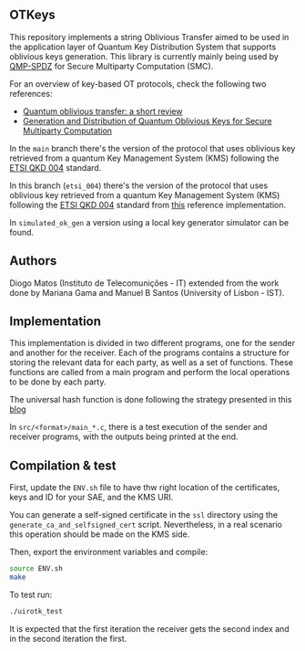 ## OTKeys
This repository implements a string Oblivious Transfer aimed to be used in the application layer of Quantum Key Distribution System that supports oblivious keys generation. This library is currently mainly being used by [QMP-SPDZ](https://github.com/diogoftm/QMP-SPDZ) for Secure Multiparty Computation (SMC).

For an overview of key-based OT protocols, check the following two references:
- [Quantum oblivious transfer: a short review](https://www.mdpi.com/1099-4300/24/7/945)
- [Generation and Distribution of Quantum Oblivious Keys for Secure Multiparty Computation](https://www.mdpi.com/2076-3417/10/12/4080)

In the `main` branch there's the version of the protocol that uses oblivious key retrieved from a quantum Key Management System (KMS) following the [ETSI QKD 004](https://www.etsi.org/deliver/etsi_gs/QKD/001_099/014/01.01.01_60/gs_qkd014v010101p.pdf) standard.

In this branch (`etsi_004`) there's the version of the protocol that uses oblivious key retrieved from a quantum Key Management System (KMS) following the [ETSI QKD 004](https://www.etsi.org/deliver/etsi_gs/QKD/001_099/004/02.01.01_60/gs_qkd004v020101p.pdf) standard from [this](https://forge.etsi.org/rep/qkd/gs004-app-int/-/tree/edition3?ref_type=heads) reference implementation.

In `simulated_ok_gen` a version using a local key generator simulator can be found. 

## Authors
Diogo Matos (Instituto de Telecomunições - IT) extended from the work done by Mariana Gama and Manuel B Santos (University of Lisbon - IST).

## Implementation

This implementation is divided in two different programs, one for the sender and another for the receiver.
Each of the programs contains a structure for storing the relevant data for each party, as well as a set of functions.
These functions are called from a main program and perform the local operations to be done by each party. 

The universal hash function is done following the strategy presented in this [blog](https://lemire.me/blog/2018/08/15/fast-strongly-universal-64-bit-hashing-everywhere/)

In `src/<format>/main_*.c`, there is a test execution of the sender and receiver programs, with the outputs being printed at the end.

## Compilation & test

First, update the `ENV.sh` file to have thw right location of the certificates, keys and ID for your SAE, and the KMS URI.

You can generate a self-signed certificate in the `ssl` directory using the `generate_ca_and_selfsigned_cert` script. Nevertheless, in a real scenario this operation should be made on the KMS side.

Then, export the environment variables and compile:
```bash
source ENV.sh
make
```

To test run:
```bash
./uirotk_test
```
It is expected that the first iteration the receiver gets the second index and in the second iteration the first.

